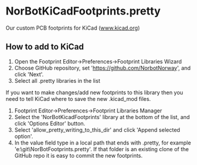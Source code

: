# NorBotKiCadFootprints.pretty
Our custom PCB footprints for KiCad (www.kicad.org)

## How to add to KiCad ##

1. Open the Footprint Editor->Preferences->Footprint Libraries Wizard
2. Choose GitHub repository, set 'https://github.com/NorbotNorway', and click 'Next'.
3. Select all .pretty libraries in the list

If you want to make changes/add new footprints to this library then you need to tell KiCad where to save the new .kicad_mod files.

1. Footprint Editor->Preferences->Footprint Libraries Manager
2. Select the 'NorBotKicadFootprints' library at the bottom of the list, and click 'Options Editor' button.
3. Select 'allow_pretty_writing_to_this_dir' and click 'Append selected option'.
4. In the value field type in a local path that ends with .pretty, for example 'e:\git\NorBotFootprints.pretty'. 
If that folder is an existing clone of the GitHub repo it is easy to commit the new footprints.
